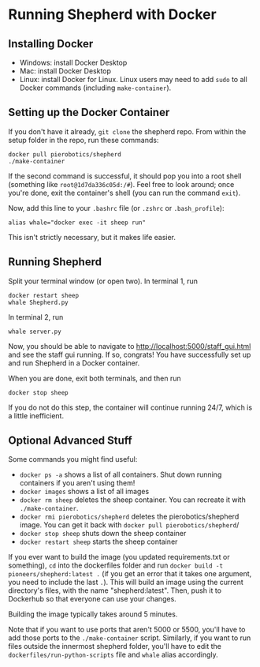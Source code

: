 # Running Shepherd with Docker

## Installing Docker

 - Windows: install Docker Desktop
 - Mac: install Docker Desktop
 - Linux: install Docker for Linux. Linux users may need to add `sudo` to all Docker commands (including `make-container`).

## Setting up the Docker Container

If you don't have it already, `git clone` the shepherd repo. From within the setup folder in the repo, run these commands:
```
docker pull pierobotics/shepherd
./make-container
```
If the second command is successful, it should pop you into a root shell (something like `root@1d7da336c05d:/#`). Feel free to look around; once you're done, exit the container's shell (you can run the command `exit`).

Now, add this line to your `.bashrc` file (or `.zshrc` or `.bash_profile`):
```
alias whale="docker exec -it sheep run"
```
This isn't strictly necessary, but it makes life easier.

## Running Shepherd

Split your terminal window (or open two). In terminal 1, run
```
docker restart sheep
whale Shepherd.py
```
In terminal 2, run
```
whale server.py
```

Now, you should be able to navigate to <http://localhost:5000/staff_gui.html> and see the staff gui running. If so, congrats! You have successfully set up and run Shepherd in a Docker container. 

When you are done, exit both terminals, and then run
```
docker stop sheep
```
If you do not do this step, the container will continue running 24/7, which is a little inefficient. 

## Optional Advanced Stuff

Some commands you might find useful:
 - `docker ps -a` shows a list of all containers. Shut down running containers if you aren't using them!
 - `docker images` shows a list of all images
 - `docker rm sheep` deletes the sheep container. You can recreate it with `./make-container`.
 - `docker rmi pierobotics/shepherd` deletes the pierobotics/shepherd image. You can get it back with `docker pull pierobotics/shepherd`/
 - `docker stop sheep` shuts down the sheep container
 - `docker restart sheep` starts the sheep container
 
If you ever want to build the image (you updated requirements.txt or something), `cd` into the dockerfiles folder and run `docker build -t pioneers/shepherd:latest .` (if you get an error that it takes one argument, you need to include the last `.`). This will build an image using the current directory's files, with the name "shepherd:latest". Then, push it to Dockerhub so that everyone can use your changes.

Building the image typically takes around 5 minutes.

Note that if you want to use ports that aren't 5000 or 5500, you'll have to add those ports to the `./make-container` script. Similarly, if you want to run files outside the innermost shepherd folder, you'll have to edit the `dockerfiles/run-python-scripts` file and `whale` alias accordingly.


